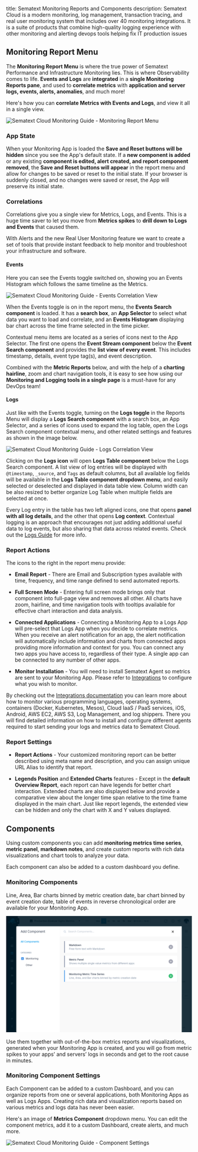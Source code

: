 title: Sematext Monitoring Reports and Components
description: Sematext Cloud is a modern monitoring, log management, transaction tracing, and real user monitoring system that includes over 40 monitoring integrations. It is a suite of products that combine high-quality logging experience with other monitoring and alerting devops tools helping fix IT production issues


## Monitoring Report Menu

The **Monitoring Report Menu** is where the true power of Sematext Performance and Infrastructure Monitoring lies. This is where Observability comes to life. **Events and Logs** are **integrated** in a **single Monitoring Reports pane**, and used to **correlate metrics** with **application and server logs, events, alerts, anomalies**, and much more! 

Here's how you can **correlate Metrics with Events and Logs**, and view it all in a single view.

![Sematext Cloud Monitoring Guide - Monitoring Report Menu](https://sematext.com/docs/images/guide/monitoring/sematext-monitoring-guide-report-menu.png) 

### App State

When your Monitoring App is loaded the **Save and Reset buttons will be hidden** since you see the App's default state. If a **new component is added** or any existing **component is edited, alert created, and report component removed**, the **Save and Reset buttons will appear** in the report menu and allow for changes to be saved or reset to the initial state. If your browser is suddenly closed, and no changes were saved or reset, the App will preserve its initial state.

### Correlations

Correlations give you a single view for Metrics, Logs, and Events. This is a huge time saver to let you move from **Metrics spikes** to **drill down to Logs and Events** that caused them. 

With Alerts and the new Real User Monitoring feature we want to create a set of tools that provide instant feedback to help monitor and troubleshoot your infrastructure and software.

#### Events

Here you can see the Events toggle switched on, showing you an Events Histogram which follows the same timeline as the Metrics. 

![Sematext Cloud Monitoring Guide - Events Correlation View](https://sematext.com/docs/images/guide/monitoring/event-correlation-with-stream.png) 

When the Events toggle is on in the report menu, the **Events Search component** is loaded. It has a **search box**, an **App Selector** to select what data you want to load and correlate, and an **Events Histogram** displaying bar chart across the time frame selected in the time picker.

Contextual menu items are located as a series of icons next to the App Selector. The first one opens the **Event Stream component** below the **Event Search component** and provides the **list view of every event**. This includes timestamp, details, event type tag(s), and event description.

Combined with the **Metric Reports** below, and with the help of a **charting hairline**, zoom and chart navigation tools, it is easy to see how using our **Monitoring and Logging tools in a single page** is a must-have for any DevOps team! 

#### Logs

<!-- Image below shows correlations and Events toggle selected for Apache Logs app in the same view together with Apache Monitoring app used to analyze various server metrics data using build in reports and data visualizations tools. Two apps were initially created, one for Apache sever logs and the other as Apache Monitoring Integration, and combined provide a full insight into server anomalies or incidents. -->

Just like with the Events toggle, turning on the **Logs toggle** in the Reports Menu will display a **Logs Search component** with a search box, an App Selector, and a series of icons used to expand the log table, open the Logs Search component contextual menu, and other related settings and features as shown in the image below.

![Sematext Cloud Monitoring Guide - Logs Correlation View](https://sematext.com/docs/images/guide/monitoring/log-correlation-with-log-table.png)

Clicking on the **Logs icon** will open **Logs Table component** below the Logs Search component. A list view of log entries will be displayed with `@timestamp`, `_source`, and `Tags` as default columns, but all available log fields will be available in the **Logs Table component dropdown menu**, and easily selected or deselected and displayed in data table view. Column width can be also resized to better organize Log Table when multiple fields are selected at once.

Every Log entry in the table has two left aligned icons, one that opens **panel with all log details**, and the other that opens **Log context**. Contextual logging is an approach that encourages not just adding additional useful data to log events, but also sharing that data across related events. Check out the [Logs Guide](./logs-guide) for more info. 


### Report Actions 

The icons to the right in the report menu provide:

- **Email Report** - There are Email and Subscription types available with time, frequency, and time range defined to send automated reports.

- **Full Screen Mode** - Entering full screen mode brings only that component into full-page view and removes all other. All charts have zoom, hairline, and time navigation tools with tooltips available for effective chart interaction and data analysis.

- **Connected Applications** - Connecting a Monitoring App to a Logs App will pre-select that Logs App when you decide to correlate metrics. When you receive an alert notification for an app, the alert notification will automatically include information and charts from connected apps providing more information and context for you. You can connect any two apps you have access to, regardless of their type. A single app can be connected to any number of other apps.

- **Monitor Installation** - You will need to install Sematext Agent so metrics are sent to your Monitoring App. Please refer to [Integrations](https://sematext.com/docs/integration/) to configure what you wish to monitor. 

By checking out the [Integrations documentation](https://sematext.com/docs/integration/) you can learn more about how to monitor various programming languages, operating systems, containers (Docker, Kubernetes, Mesos), Cloud IaaS / PaaS services, iOS, Android, AWS EC2, AWS S3, Log Management, and log shippers. There you will find detailed information on how to install and configure different agents required to start sending your logs and metrics data to Sematext Cloud.

### Report Settings

- **Report Actions** - Your customized monitoring report can be better described using meta name and description, and you can assign unique URL Alias to identify that report.

- **Legends Position** and **Extended Charts** features - Except in the **default Overview Report**, each report can have legends for better chart interaction. Extended charts are also displayed below and provide a comparative view about the longer time span relative to the time frame displayed in the main chart. Just like report legends, the extended view can be hidden and only the chart with X and Y values displayed.

## Components

Using custom components you can add **monitoring metrics time series**, **metric panel**, **markdown notes**, and create custom reports with rich data visualizations and chart tools to analyze your data.

Each component can also be added to a custom dashboard you define.

### Monitoring Components

Line, Area, Bar charts binned by metric creation date, bar chart binned by event creation date, table of events in reverse chronological order are available for your Monitoring App.

![Sematext Cloud Monitoring Guide - Add Metric Component](../images/guide/monitoring/components.png) 

Use them together with out-of-the-box metrics reports and visualizations, generated when your Monitoring App is created, and you will go from metric spikes to your apps’ and servers’ logs in seconds and get to the root cause in minutes. 

### Monitoring Component Settings

Each Component can be added to a custom Dashboard, and you can organize reports from one or several applications, both Monitoring Apps as well as Logs Apps. Creating rich data and visualization reports based on various metrics and logs data has never been easier.

Here's an image of **Metrics Component** dropdown menu. You can edit the component metrics, add it to a custom Dashboard, create alerts, and much more.

![Sematext Cloud Monitoring Guide - Component Settings](https://sematext.com/docs/images/guide/monitoring/component-settings-dropdown.png)
